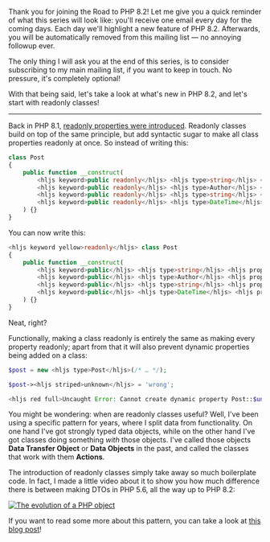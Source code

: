 Thank you for joining the Road to PHP 8.2! Let me give you a quick reminder of what this series will look like: you'll receive one email every day for the coming days. Each day we'll highlight a new feature of PHP 8.2. Afterwards, you will be automatically removed from this mailing list — no annoying followup ever.

The only thing I will ask you at the end of this series, is to consider subscribing to my main mailing list, if you want to keep in touch. No pressure, it's completely optional!

With that being said, let's take a look at what's new in PHP 8.2, and let's start with readonly classes!

---

Back in PHP 8.1, [readonly properties were introduced](https://stitcher.io/blog/php-81-readonly-properties). Readonly classes build on top of the same principle, but add syntactic sugar to make all class properties readonly at once. So instead of writing this:

```php
class Post
{
    public function __construct(
        <hljs keyword>public readonly</hljs> <hljs type>string</hljs> <hljs prop>$title</hljs>, 
        <hljs keyword>public readonly</hljs> <hljs type>Author</hljs> <hljs prop>$author</hljs>,
        <hljs keyword>public readonly</hljs> <hljs type>string</hljs> <hljs prop>$body</hljs>,
        <hljs keyword>public readonly</hljs> <hljs type>DateTime</hljs> <hljs prop>$publishedAt</hljs>,
    ) {}
}
```

You can now write this:

```php
<hljs keyword yellow>readonly</hljs> class Post
{
    public function __construct(
        <hljs keyword>public</hljs> <hljs type>string</hljs> <hljs prop>$title</hljs>, 
        <hljs keyword>public</hljs> <hljs type>Author</hljs> <hljs prop>$author</hljs>,
        <hljs keyword>public</hljs> <hljs type>string</hljs> <hljs prop>$body</hljs>,
        <hljs keyword>public</hljs> <hljs type>DateTime</hljs> <hljs prop>$publishedAt</hljs>,
    ) {}
}
```

Neat, right?

Functionally, making a class readonly is entirely the same as making every property readonly; apart from that it will also prevent dynamic properties being added on a class:

```php
$post = new <hljs type>Post</hljs>(/* … */);

$post-><hljs striped>unknown</hljs> = 'wrong';

<hljs red full>Uncaught Error: Cannot create dynamic property Post::$unknown</hljs>
```

You might be wondering: when are readonly classes useful? Well, I've been using a specific pattern for years, where I split data from functionality. On one hand I've got strongly typed data objects, while on the other hand I've got classes doing something _with_ those objects. I've called those objects **Data Transfer
Object** or **Data Objects** in the past, and called the classes that work
with them **Actions**.

The introduction of readonly classes simply take away so much boilerplate code. In fact, I made a little video about it to show you how much difference there is between making DTOs in PHP 5.6, all the way up to PHP 8.2:

<p>
<a href="https://www.youtube.com/watch?v=x9bSUo6TGgY">
    <img src="https://stitcher.io/resources/img/static/php-evolution-thumb.png" alt="The evolution of a PHP object" />
</a>
</p>

If you want to read some more about this pattern, you can take a look at [this blog post](https://stitcher.io/blog/structuring-unstructured-data)!
